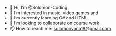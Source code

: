 - 👋 Hi, I’m @Solomon-Coding
- 👀 I’m interested in music, video games and 
- 🌱 I’m currently learning C# and HTML
- 💞️ I’m looking to collaborate on course work
- 📫 How to reach me: solomonvana18@gmail.com

<!---
Solomon-Coding/Solomon-Coding is a ✨ special ✨ repository because its `README.md` (this file) appears on your GitHub profile.
You can click the Preview link to take a look at your changes.
--->
